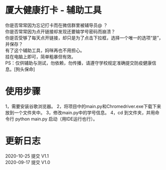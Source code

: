 # 厦大健康打卡 - 辅助工具
你是否常常因为忘记打卡而在微信群里被辅导员@ ？<br/>
你是否常常因为点开链接却发现还要输学号密码而崩溃？<br/>
你是否受够了每天点开链接，却只是为了点击下拉框，选择一个唯一的选项“是”，并保存？<br/>
有了这个辅助工具，妈咪再也不用担心。<br/>
挂在电脑上即可，简单粗暴但有效。<br/>
PS：仅供辅助与测试，勿依赖，勿传播，请遵守学校规定准确提交防疫健康信息。[狗头保命]

# 使用步骤
1，需要安装谷歌浏览器。
2，将项目中的main.py和Chromedriver.exe下载下来放到一个文件夹中。
3，修改main.py中的学号信息。
4，cd 到文件夹，并用命令行 python main.py 启动（用IDE运行也行）。


# 更新日志
2020-10-25 提交 V1.1<br/>
2020-09-17 提交 V1.0
